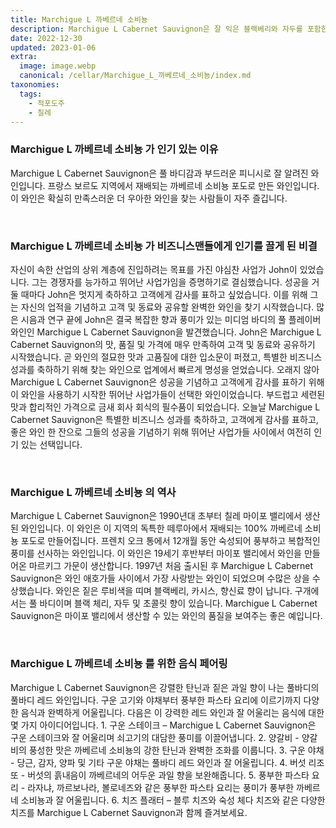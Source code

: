 ```yaml
---
title: Marchigue L 까베르네 소비뇽
description: Marchigue L Cabernet Sauvignon은 잘 익은 블랙베리와 자두를 포함한 대담한 향과 스모키한 담배와 오크의 힌트가 어우러진 강력한 조합을 보여줍니다.
date: 2022-12-30
updated: 2023-01-06
extra:
  image: image.webp
  canonical: /cellar/Marchigue_L_까베르네_소비뇽/index.md
taxonomies:
  tags: 
    - 적포도주
    - 칠레
---
```



### Marchigue L 까베르네 소비뇽 가 인기 있는 이유

Marchigue L Cabernet Sauvignon은 풀 바디감과 부드러운 피니시로 잘 알려진 와인입니다. 프랑스 보르도 지역에서 재배되는 까베르네 소비뇽 포도로 만든 와인입니다. 이 와인은 확실히 만족스러운 더 우아한 와인을 찾는 사람들이 자주 즐깁니다.

&nbsp;  

### Marchigue L 까베르네 소비뇽 가 비즈니스맨들에게 인기를 끌게 된 비결

자신이 속한 산업의 상위 계층에 진입하려는 목표를 가진 야심찬 사업가 John이 있었습니다. 그는 경쟁자를 능가하고 뛰어난 사업가임을 증명하기로 결심했습니다. 성공을 거둘 때마다 John은 멋지게 축하하고 고객에게 감사를 표하고 싶었습니다. 이를 위해 그는 자신의 업적을 기념하고 고객 및 동료와 공유할 완벽한 와인을 찾기 시작했습니다. 많은 시음과 연구 끝에 John은 결국 복잡한 향과 풍미가 있는 미디엄 바디의 풀 플레이버 와인인 Marchigue L Cabernet Sauvignon을 발견했습니다. John은 Marchigue L Cabernet Sauvignon의 맛, 품질 및 가격에 매우 만족하여 고객 및 동료와 공유하기 시작했습니다. 곧 와인의 절묘한 맛과 고품질에 대한 입소문이 퍼졌고, 특별한 비즈니스 성과를 축하하기 위해 찾는 와인으로 업계에서 빠르게 명성을 얻었습니다. 오래지 않아 Marchigue L Cabernet Sauvignon은 성공을 기념하고 고객에게 감사를 표하기 위해 이 와인을 사용하기 시작한 뛰어난 사업가들이 선택한 와인이었습니다. 부드럽고 세련된 맛과 합리적인 가격으로 금새 회사 회식의 필수품이 되었습니다. 오늘날 Marchigue L Cabernet Sauvignon은 특별한 비즈니스 성과를 축하하고, 고객에게 감사를 표하고, 좋은 와인 한 잔으로 그들의 성공을 기념하기 위해 뛰어난 사업가들 사이에서 여전히 인기 있는 선택입니다.

&nbsp;  

### Marchigue L 까베르네 소비뇽 의 역사

Marchigue L Cabernet Sauvignon은 1990년대 초부터 칠레 마이포 밸리에서 생산된 와인입니다. 이 와인은 이 지역의 독특한 떼루아에서 재배되는 100% 까베르네 소비뇽 포도로 만들어집니다. 프렌치 오크 통에서 12개월 동안 숙성되어 풍부하고 복합적인 풍미를 선사하는 와인입니다. 이 와인은 19세기 후반부터 마이포 밸리에서 와인을 만들어온 마르키그 가문이 생산합니다. 1997년 처음 출시된 후 Marchigue L Cabernet Sauvignon은 와인 애호가들 사이에서 가장 사랑받는 와인이 되었으며 수많은 상을 수상했습니다. 와인은 짙은 루비색을 띠며 블랙베리, 카시스, 향신료 향이 납니다. 구개에서는 풀 바디이며 블랙 체리, 자두 및 초콜릿 향이 있습니다. Marchigue L Cabernet Sauvignon은 마이포 밸리에서 생산할 수 있는 와인의 품질을 보여주는 좋은 예입니다.

&nbsp;  

### Marchigue L 까베르네 소비뇽 를 위한 음식 페어링

Marchigue L Cabernet Sauvignon은 강렬한 탄닌과 짙은 과일 향이 나는 풀바디의 풀바디 레드 와인입니다. 구운 고기와 야채부터 풍부한 파스타 요리에 이르기까지 다양한 음식과 완벽하게 어울립니다. 다음은 이 강력한 레드 와인과 잘 어울리는 음식에 대한 몇 가지 아이디어입니다. 1. 구운 스테이크 – Marchigue L Cabernet Sauvignon은 구운 스테이크와 잘 어울리며 쇠고기의 대담한 풍미를 이끌어냅니다. 2. 양갈비 - 양갈비의 풍성한 맛은 까베르네 소비뇽의 강한 탄닌과 완벽한 조화를 이룹니다. 3. 구운 야채 - 당근, 감자, 양파 및 기타 구운 야채는 풀바디 레드 와인과 잘 어울립니다. 4. 버섯 리조또 - 버섯의 흙내음이 까베르네의 어두운 과일 향을 보완해줍니다. 5. 풍부한 파스타 요리 - 라자냐, 까르보나라, 볼로네즈와 같은 풍부한 파스타 요리는 풍미가 풍부한 까베르네 소비뇽과 잘 어울립니다. 6. 치즈 플래터 – 블루 치즈와 숙성 체다 치즈와 같은 다양한 치즈를 Marchigue L Cabernet Sauvignon과 함께 즐겨보세요.

&nbsp;  
